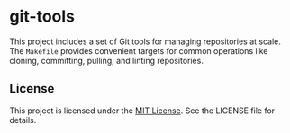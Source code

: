 # git-tools

This project includes a set of Git tools for managing repositories at scale. The `Makefile` provides convenient targets for common operations like cloning, committing, pulling, and linting repositories.

## License

This project is licensed under the [MIT License](./LICENSE). See the LICENSE file for details.
